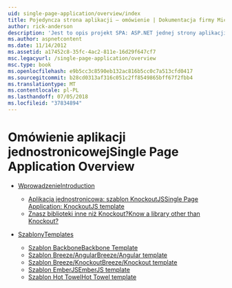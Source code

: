 ```yaml
---
uid: single-page-application/overview/index
title: Pojedyncza strona aplikacji — omówienie | Dokumentacja firmy Microsoft
author: rick-anderson
description: 'Jest to opis projekt SPA: ASP.NET jednej strony aplikacji (SPA) to nowa funkcja w wersji beta MVC 4 w wersji zapoznawczej. Zapewnia lepszą end-to-end e...'
ms.author: aspnetcontent
ms.date: 11/14/2012
ms.assetid: a17452c8-35fc-4ac2-811e-16d29f647cf7
msc.legacyurl: /single-page-application/overview
msc.type: book
ms.openlocfilehash: e9b5cc3c8590eb132ac816b5cc0c7a513cfd0417
ms.sourcegitcommit: b28cd0313af316c051c2ff8549865bff67f2fbb4
ms.translationtype: MT
ms.contentlocale: pl-PL
ms.lasthandoff: 07/05/2018
ms.locfileid: "37834894"
---
```

<a name="single-page-application-overview"></a><span data-ttu-id="be3a7-104">Omówienie aplikacji jednostronicowej</span><span class="sxs-lookup"><span data-stu-id="be3a7-104">Single Page Application Overview</span></span>
====================
- [<span data-ttu-id="be3a7-105">Wprowadzenie</span><span class="sxs-lookup"><span data-stu-id="be3a7-105">Introduction</span></span>](introduction/index.md)

    - [<span data-ttu-id="be3a7-106">Aplikacja jednostronicowa: szablon KnockoutJS</span><span class="sxs-lookup"><span data-stu-id="be3a7-106">Single Page Application: KnockoutJS template</span></span>](introduction/knockoutjs-template.md)
    - [<span data-ttu-id="be3a7-107">Znasz biblioteki inne niż Knockout?</span><span class="sxs-lookup"><span data-stu-id="be3a7-107">Know a library other than Knockout?</span></span>](introduction/other-libraries.md)
- [<span data-ttu-id="be3a7-108">Szablony</span><span class="sxs-lookup"><span data-stu-id="be3a7-108">Templates</span></span>](templates/index.md)

    - [<span data-ttu-id="be3a7-109">Szablon Backbone</span><span class="sxs-lookup"><span data-stu-id="be3a7-109">Backbone Template</span></span>](templates/backbonejs-template.md)
    - [<span data-ttu-id="be3a7-110">Szablon Breeze/Angular</span><span class="sxs-lookup"><span data-stu-id="be3a7-110">Breeze/Angular template</span></span>](templates/breezeangular-template.md)
    - [<span data-ttu-id="be3a7-111">Szablon Breeze/Knockout</span><span class="sxs-lookup"><span data-stu-id="be3a7-111">Breeze/Knockout template</span></span>](templates/breezeknockout-template.md)
    - [<span data-ttu-id="be3a7-112">Szablon EmberJS</span><span class="sxs-lookup"><span data-stu-id="be3a7-112">EmberJS template</span></span>](templates/emberjs-template.md)
    - [<span data-ttu-id="be3a7-113">Szablon Hot Towel</span><span class="sxs-lookup"><span data-stu-id="be3a7-113">Hot Towel template</span></span>](templates/hottowel-template.md)
